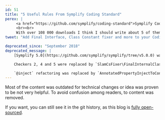 ```yaml
---
id: 51
title: "5 Useful Rules From Symplify Coding Standard"
perex: |
     <a href="https://github.com/symplify/coding-standard">Symplify Coding Standard</a> was born from Zenify, back from the days I was only Nette programmer. It focuses on <strong>maintainability and clean architecture</strong>. I try to make them simple: <strong>each of them does one job</strong>.
     <br><br>
     With over 108 000 downloads I think I should write about 5 of them you can use in your projects today.
tweet: "Add Final Interface, Class Constant fixer and more to your Coding Standard #php #architecture #php_codesniffer"

deprecated_since: "September 2018"
deprecated_message: |
    [Symplify 5.0](https://github.com/symplify/symplify/tree/v5.0.0) was released and with that, many checkers were replaced by better ones.

    Checkers 2, 4 and 5 were replaced by `SlamCsFixer\FinalInternalClassFixer` - **class is either final or abstract**.

    `@inject` refactoring was replaced by `AnnotatedPropertyInjectToConstructorInjectionRector` from [Rector](https://github.com/rectorphp/rector).
---
```


Most of the content was outdated for technical changes or idea was proven to be not very helpful. To avoid confusion among readers, to content was removed.

If you want, you can still see it in the git history, as this blog is [fully open-sourced](https://github.com/tomasvotruba/tomasvotruba.com).
